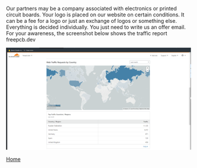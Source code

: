 Our partners may be a company associated with electronics or printed circuit boards. Your logo is placed on our website on certain conditions. It can be a fee for a logo or just an exchange of logos or something else. Everything is decided individually. You just need to write us an offer email.
For your awareness, the screenshot below shows the traffic report freepcb.dev

![Freepcb partners](pictures/cloudflare1.png)

[Home](https://freepcb.dev)
